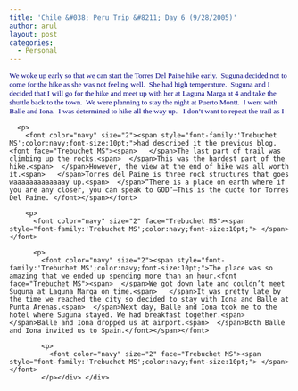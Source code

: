 ```yaml
---
title: 'Chile &#038; Peru Trip &#8211; Day 6 (9/28/2005)'
author: arul
layout: post
categories:
  - Personal
---
```

<div id="msgcns!A7680953F5FDC114!468" class="bvMsg">
  <div>
    <p>
      <font color="navy" size="2"><span style="font-family:'Trebuchet MS';color:navy;font-size:10pt;">We woke up early so that we can start the Torres Del Paine hike early.<font face="Trebuchet MS"><span>  </span>Suguna decided not to come for the hike as she was not feeling well.<span>  </span>She had high temperature.<span>  </span>Suguna and I decided that I will go for the hike and meet up with her at Laguna Marga at 4 and take the shuttle back to the town.<span>  </span>We were planning to stay the night at Puerto Montt.<span>  </span>I went with Balle and Iona.<span>  </span>I was determined to hike all the way up.<span>   </span>I don’t want to repeat the trail as I </font></span></font> 
      
      <p>
        <font color="navy" size="2"><span style="font-family:'Trebuchet MS';color:navy;font-size:10pt;">had described it the previous blog.<font face="Trebuchet MS"><span>   </span>The last part of trail was climbing up the rocks.<span>  </span>This was the hardest part of the hike.<span>  </span>However, the view at the end of hike was all worth it.<span>   </span>Torres del Paine is three rock structures that goes waaaaaaaaaaaaay up.<span>  </span>“There is a place on earth where if you are any closer, you can speak to GOD”—This is the quote for Torres Del Paine. </font></span></font> 
        
        <p>
          <font color="navy" size="2" face="Trebuchet MS"><span style="font-family:'Trebuchet MS';color:navy;font-size:10pt;"> </span></font> 
          
          <p>
            <font color="navy" size="2"><span style="font-family:'Trebuchet MS';color:navy;font-size:10pt;">The place was so amazing that we ended up spending more than an hour.<font face="Trebuchet MS"><span>  </span>We got down late and couldn’t meet Suguna at Laguna Marga on time.<span>   </span>It was pretty late by the time we reached the city so decided to stay with Iona and Balle at Punta Arenas.<span>  </span>Next day, Balle and Iona took me to the hotel where Suguna stayed. We had breakfast together.<span>  </span>Balle and Iona dropped us at airport.<span>  </span>Both Balle and Iona invited us to Spain.</font></span></font> 
            
            <p>
              <font color="navy" size="2" face="Trebuchet MS"><span style="font-family:'Trebuchet MS';color:navy;font-size:10pt;"> </span></font>
            </p></div> </div>
